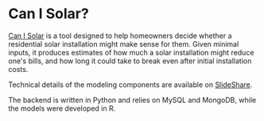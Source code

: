 # Can I Solar?

[Can I Solar](http://www.canisolar.com) is a tool designed to help homeowners decide whether a residential solar installation might make sense for them. Given minimal inputs, it produces estimates of how much a solar installation might reduce one's bills, and how long it could take to break even after initial installation costs.

Technical details of the modeling components are available on [SlideShare](http://www.slideshare.net/GabrielMichael1/can-i-solar-how-it-works).

The backend is written in Python and relies on MySQL and MongoDB, while the models were developed in R.
